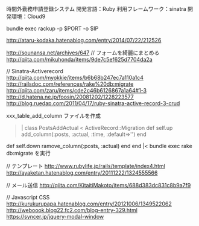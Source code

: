 時間外勤務申請登録システム
開発言語：Ruby
利用フレームワーク：sinatra
開発環境：Cloud9

bundle exec rackup -p $PORT -o $IP

http://ataru-kodaka.hatenablog.com/entry/2014/07/22/212526

http://sounansa.net/archives/647
// フォームを綺麗にまとめる
http://qiita.com/mikuhonda/items/9de7c5ef625d7704da2a

// Sinatra-Activerecord
http://qiita.com/myokkie/items/b6b68b247ec7a110a1c4
http://railsdoc.com/references/rake%20db:migrate
http://qiita.com/zaru/items/cde2c46b6126867a1a64#1-3
http://d.hatena.ne.jp/foosin/20081202/1228223577
http://blog.ruedap.com/2011/04/17/ruby-sinatra-active-record-3-crud

xxx_table_add_column ファイルを作成
>|
class PostsAddActual < ActiveRecord::Migration
  def self.up
      add_column(:posts, :actual, :time, :default=>'')
  end

  def self.down
      ramove_column(:posts, :actual)
  end
end
|<
bundle exec rake db:migrate を実行

// テンプレート
http://www.rubylife.jp/rails/template/index4.html
http://ayaketan.hatenablog.com/entry/20111222/1324555566

// メール送信
http://qiita.com/KitaitiMakoto/items/688d383dc831c8b9a7f9

// Javascript CSS
http://kurukurupapa.hatenablog.com/entry/20121006/1349522062
http://weboook.blog22.fc2.com/blog-entry-329.html
https://syncer.jp/jquery-modal-window
